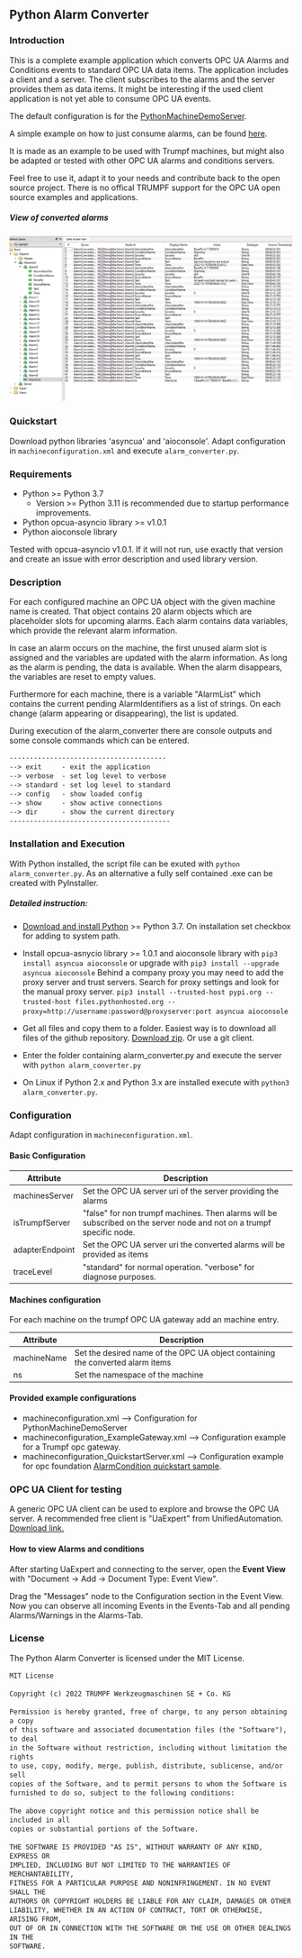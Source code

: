## Python Alarm Converter

### Introduction
This is a complete example application which converts OPC UA Alarms and Conditions events to standard OPC UA data items. The application includes a client and a server. The client subscribes to the alarms and the server provides them as data items. It might be interesting if the used client application is not yet able to consume OPC UA events.

The default configuration is for the [PythonMachineDemoServer](../../MachineDemoServer/Python).

A simple example on how to just consume alarms, can be found [here](../../Examples/Python).

It is made as an example to be used with Trumpf machines, but might also be adapted or tested with other OPC UA alarms and conditions servers.

Feel free to use it, adapt it to your needs and contribute back to the open source project. There is no offical TRUMPF support for the OPC UA open source examples and applications.

##### View of converted alarms
![Picture Alarms](doc/alarmConverter.PNG)

### Quickstart
Download python libraries 'asyncua' and 'aioconsole'. Adapt configuration in `machineconfiguration.xml` and execute `alarm_converter.py`.

### Requirements
- Python >= Python 3.7
    - Version >= Python 3.11 is recommended due to startup performance improvements.
- Python opcua-asyncio library >= v1.0.1
- Python aioconsole library

Tested with opcua-asyncio v1.0.1. If it will not run, use exactly that version and create an issue with error description and used library version.

### Description
For each configured machine an OPC UA object with the given machine name is created. That object contains 20 alarm objects which are placeholder slots for upcoming alarms. Each alarm contains data variables, which provide the relevant alarm information.

In case an alarm occurs on the machine, the first unused alarm slot is assigned and the variables are updated with the alarm information. As long as the alarm is pending, the data is available. When the alarm disappears, the variables are reset to empty values.

Furthermore for each machine, there is a variable "AlarmList" which contains the current pending AlarmIdentifiers as a list of strings. On each change (alarm appearing or disappearing), the list is updated.

During execution of the alarm_converter there are console outputs and some console commands which can be entered.

```
---------------------------------------
--> exit     - exit the application      
--> verbose  - set log level to verbose  
--> standard - set log level to standard 
--> config   - show loaded config        
--> show     - show active connections   
--> dir      - show the current directory
---------------------------------------- 
```

### Installation and Execution
With Python installed, the script file can be exuted with `python alarm_converter.py`. As an alternative a fully self contained .exe can be created with PyInstaller.

##### Detailed instruction:
- [Download and install Python](https://www.python.org/downloads/) >= Python 3.7. On installation set checkbox for adding to system path.
- Install opcua-asnycio library >= 1.0.1 and aioconsole library with 
`pip3 install asyncua aioconsole` or upgrade with 
`pip3 install --upgrade asyncua aioconsole`
Behind a company proxy you may need to add the proxy server and trust servers. Search for proxy settings and look for the manual proxy server. 
`pip3 install --trusted-host pypi.org --trusted-host files.pythonhosted.org --proxy=http://username:password@proxyserver:port asyncua aioconsole`

- Get all files and copy them to a folder. Easiest way is to download all files of the github repository. [Download zip](https://github.com/TRUMPF-IoT/OpcUaMachineTools/archive/main.zip). Or use a git client.
- Enter the folder containing alarm_converter.py and execute the server with `python alarm_converter.py`
- On Linux if Python 2.x and Python 3.x are installed execute with `python3 alarm_converter.py`. 


### Configuration

Adapt configuration in `machineconfiguration.xml`.

#### Basic Configuration

| Attribute       | Description |
| --------------  | ----------- |
| machinesServer  | Set the OPC UA server uri of the server providing the alarms |
| isTrumpfServer  | "false" for non trumpf machines. Then alarms will be subscribed on the server node and not on a trumpf specific node. |
| adapterEndpoint | Set the OPC UA server uri the converted alarms will be provided as items |
| traceLevel      | "standard" for normal operation. "verbose" for diagnose purposes. |

#### Machines configuration

For each machine on the trumpf OPC UA gateway add an machine entry.

| Attribute       | Description |
| --------------  | ----------- |
| machineName  | Set the desired name of the OPC UA object containing the converted alarm items  |
| ns  | Set the namespace of the machine |

#### Provided example configurations
- machineconfiguration.xml              --> Configuration for PythonMachineDemoServer
- machineconfiguration_ExampleGateway.xml  --> Configuration example for a Trumpf opc gateway.
- machineconfiguration_QuickstartServer.xml --> Configuration example for opc foundation [AlarmCondition quickstart sample](https://github.com/OPCFoundation/UA-.NETStandard-Samples).


### OPC UA Client for testing
A generic OPC UA client can be used to explore and browse the OPC UA server. A recommended free client is "UaExpert" from UnifiedAutomation. [Download link.](https://www.unified-automation.com/downloads/opc-ua-clients.html)

#### How to view Alarms and conditions
After starting UaExpert and connecting to the server, open the **Event View** with "Document -> Add -> Document Type: Event View".

Drag the "Messages" node to the Configuration section in the Event View. Now you can observe all incoming Events in the Events-Tab and all pending Alarms/Warnings in the Alarms-Tab.


### License
The Python Alarm Converter is licensed under the MIT License.

```
MIT License

Copyright (c) 2022 TRUMPF Werkzeugmaschinen SE + Co. KG

Permission is hereby granted, free of charge, to any person obtaining a copy
of this software and associated documentation files (the "Software"), to deal
in the Software without restriction, including without limitation the rights
to use, copy, modify, merge, publish, distribute, sublicense, and/or sell
copies of the Software, and to permit persons to whom the Software is
furnished to do so, subject to the following conditions:

The above copyright notice and this permission notice shall be included in all
copies or substantial portions of the Software.

THE SOFTWARE IS PROVIDED "AS IS", WITHOUT WARRANTY OF ANY KIND, EXPRESS OR
IMPLIED, INCLUDING BUT NOT LIMITED TO THE WARRANTIES OF MERCHANTABILITY,
FITNESS FOR A PARTICULAR PURPOSE AND NONINFRINGEMENT. IN NO EVENT SHALL THE
AUTHORS OR COPYRIGHT HOLDERS BE LIABLE FOR ANY CLAIM, DAMAGES OR OTHER
LIABILITY, WHETHER IN AN ACTION OF CONTRACT, TORT OR OTHERWISE, ARISING FROM,
OUT OF OR IN CONNECTION WITH THE SOFTWARE OR THE USE OR OTHER DEALINGS IN THE
SOFTWARE.
```
